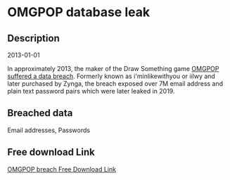 # OMGPOP database leak

## Description

2013-01-01

In approximately 2013, the maker of the Draw Something game <a href="https://www.cpomagazine.com/cyber-security/password-breach-of-game-developer-zynga-compromises-170-million-accounts/" target="_blank" rel="noopener">OMGPOP suffered a data breach</a>. Formerly known as i'minlikewithyou or iilwy and later purchased by Zynga, the breach exposed over 7M email address and plain text password pairs which were later leaked in 2019.

## Breached data

Email addresses, Passwords

## Free download Link

[OMGPOP breach Free Download Link](https://tinyurl.com/2b2k277t)